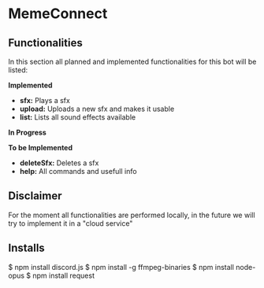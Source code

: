 # MemeConnect #

## Functionalities ##
In this section all planned and implemented functionalities for this bot will be listed:

**Implemented**
- **sfx:** Plays a sfx 
- **upload:** Uploads a new sfx and makes it usable
- **list:** Lists all sound effects available

**In Progress**

**To be Implemented**
- **deleteSfx:** Deletes a sfx
- **help:** All commands and usefull info

## Disclaimer ##
For the moment all functionalities are performed locally, in the future we will try to implement it in a "cloud service"

## Installs ##
$ npm install discord.js
$ npm install -g ffmpeg-binaries 
$ npm install node-opus
$ npm install request